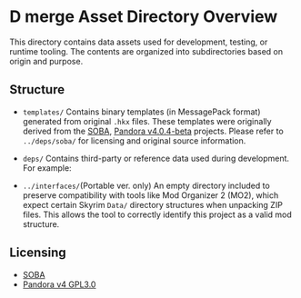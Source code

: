 # D merge Asset Directory Overview

This directory contains data assets used for development, testing, or runtime tooling. The contents are organized into subdirectories based on origin and purpose.

## Structure

- `templates/`
  Contains binary templates (in MessagePack format) generated from original `.hkx` files.
  These templates were originally derived from the [SOBA](https://github.com/ShikyoKira/SOBA), [Pandora v4.0.4-beta](https://github.com/Monitor221hz/Pandora-Behaviour-Engine-Plus) projects.
  Please refer to `../deps/soba/` for licensing and original source information.

- `deps/`
  Contains third-party or reference data used during development.
  For example:

- `../interfaces/`(Portable ver. only)
  An empty directory included to preserve compatibility with tools like Mod Organizer 2 (MO2), which expect certain Skyrim `Data/` directory structures when unpacking ZIP files.
  This allows the tool to correctly identify this project as a valid mod structure.

## Licensing

- [SOBA](./deps/soba/LICENSE)
- [Pandora v4 GPL3.0](https://github.com/SARDONYX-sard/d_merge_resource/blob/main/LICENSE)
